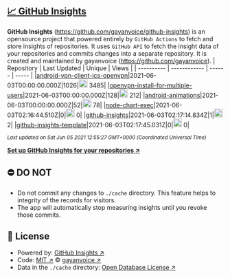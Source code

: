 ## [:chart_with_upwards_trend: GitHub Insights](https://github.com/gayanvoice/github-insights)
**GitHub Insights** (https://github.com/gayanvoice/github-insights) is an opensource project that powered entirely by  `GitHub Actions` to fetch and store insights of repositories.
It uses `GitHub API` to fetch the insight data of your repositories and commits changes into a separate repository. It is created and maintained by gayanvoice (https://github.com/gayanvoice).
| Repository | Last Updated | Unique | Views |
 | ---------- | ------------ | ------ | ----- |
|[android-vpn-client-ics-openvpn](https://github.com/gayanvoice/insights/tree/master/readme/207237845/week.md)|2021-06-03T00:00:00.000Z|1026|<img alt="Response time graph" src="https://github.com/gayanvoice/insights/raw/master/graph/207237845/small/week.png" height="20"> 3485|
|[openvpn-install-for-multiple-users](https://github.com/gayanvoice/insights/tree/master/readme/208378302/week.md)|2021-06-03T00:00:00.000Z|128|<img alt="Response time graph" src="https://github.com/gayanvoice/insights/raw/master/graph/208378302/small/week.png" height="20"> 212|
|[android-animations](https://github.com/gayanvoice/insights/tree/master/readme/209241190/week.md)|2021-06-03T00:00:00.000Z|52|<img alt="Response time graph" src="https://github.com/gayanvoice/insights/raw/master/graph/209241190/small/week.png" height="20"> 78|
|[node-chart-exec](https://github.com/gayanvoice/insights/tree/master/readme/370678191/week.md)|2021-06-03T02:16:44.510Z|0|<img alt="Response time graph" src="https://github.com/gayanvoice/insights/raw/master/graph/370678191/small/week.png" height="20"> 0|
|[github-insights](https://github.com/gayanvoice/insights/tree/master/readme/372371373/week.md)|2021-06-03T02:17:14.834Z|1|<img alt="Response time graph" src="https://github.com/gayanvoice/insights/raw/master/graph/372371373/small/week.png" height="20"> 2|
|[github-insights-template](https://github.com/gayanvoice/insights/tree/master/readme/372372861/week.md)|2021-06-03T02:17:45.031Z|0|<img alt="Response time graph" src="https://github.com/gayanvoice/insights/raw/master/graph/372372861/small/week.png" height="20"> 0|

<small><i>Last updated on Sat Jun 05 2021 12:55:27 GMT+0000 (Coordinated Universal Time)</i></small>

[**Set up GitHub Insights for your repositories ↗️**](https://github.com/gayanvoice/github-insights)
## ⛔ DO NOT
- Do not commit any changes to `./cache` directory. This feature helps to integrity of the records for visitors.
- The app will automatically stop measuring insights until you revoke those commits.
## 📄 License
- Powered by: [GitHub Insights ↗️](https://github.com/gayanvoice/github-insights)
- Code: [MIT ↗️](./LICENSE) © [gayanvoice ↗️](https://github.com/gayanvoice)
- Data in the `./cache` directory: [Open Database License ↗️](https://opendatacommons.org/licenses/odbl/1-0/)